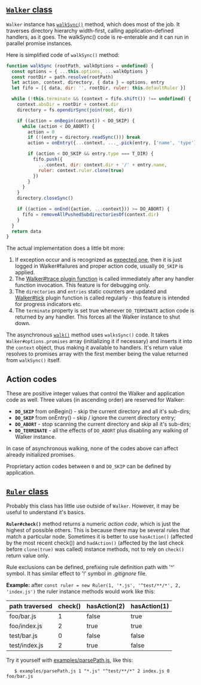 ## [`Walker` class](Walker.md)
`Walker` instance has 
[`walkSync()`](Walker.md#Walker+walkSync) method,
which does most of the job. It traverses directory hierarchy width-first,
calling application-defined handlers, as it goes. The walkSync() code
is re-enterable and it can run in parallel promise instances.

Here is simplified code of `walkSync()` method:
```javascript
function walkSync (rootPath, walkOptions = undefined) {
  const options = { ...this.options, ...walkOptions }
  const rootDir = path.resolve(rootPath)
  let action, context, directory, { data } = options, entry
  let fifo = [{ data, dir: '', rootDir, ruler: this.defaultRuler }]

  while (!this.terminate && (context = fifo.shift()) !== undefined) {
    context.absDir = rootDir + context.dir
    directory = fs.opendirSync(join(root, dir))

    if ((action = onBegin(context)) < DO_SKIP) {
      while (action < DO_ABORT) {
        action = 0
        if (!(entry = directory.readSync())) break
        action = onEntry({...context, ..._.pick(entry, ['name', 'type'])})

        if (action < DO_SKIP && entry.type === T_DIR) {
          fifo.push({
            ...context, dir: context.dir + '/' + entry.name,
            ruler: context.ruler.clone(true)
          })
        }
      }
    }
    directory.closeSync()

    if ((action = onEnd({action, ...context})) >= DO_ABORT) {
      fifo = removeAllPushedSubdirectoriesOf(context.dir)
    }
  }
  return data
}
```
The actual implementation does a little bit more:
   1. If exception occur and is recognized as [expected one](Walker.md#Walker+expectedErrors),
   then it is just logged in Walker#failures and proper action code, usually
   `DO_SKIP` is applied.
   1. The [Walker#trace plugin function](Walker.md#Walker+trace) is called immediately
   after any handler function invocation. This feature is for debugging only.
   1. The `directories` and `entries` static counters are updated and 
   [Walker#tick](Walker.md#Walker+tick) plugin function is called regularly -
   this feature is intended for progress indicators etc.
   1. The `terminate` property is set true whenever `DO_TERMINATE` action code is returned
   by any handler. This forces all the Walker instance to shut down.

The asynchronous [`walk()`](Walker.md#Walker+walk) method uses `walksSync()` code.
It takes `Walker#options.promises` array (initializing it if necessary)
and inserts it into the `context` object, thus making it available to
handlers. It's return value resolves to promises array with the first member being
the value returned from `walkSync()` itself.

## Action codes
These are positive integer values that control the Walker and application code as well.
Three values (in ascending order) are reserved for Walker:
   * **`DO_SKIP`** from onBegin() - skip the current directory and all it's sub-dirs;
   * **`DO_SKIP`** from onEntry() - skip / ignore the current directory entry;
   * **`DO_ABORT`** - stop scanning the current directory and skip all it's sub-dirs;
   * **`DO_TERMINATE`** - all the effects of `DO_ABORT` plus disabling any walking of Walker instance.
   
In case of asynchronous walking, none of the codes above can affect already initialized promises.

Proprietary action codes between `0` and `DO_SKIP` can be defined by application.

## [`Ruler` class](Ruler.md)
Probably this class has little use outside of `Walker`. However, it may be useful
to understand it's basics.

**`Ruler#check()`** method returns a numeric _action code_, which is just the highest of possible others.
This is because there may be several rules that match a particular node.
Sometimes it is better to use `hasAction()` (affected by the most recent check()) and 
`hadAction()` (affected by the last check before `clone(true)` was called)
instance methods, not to rely on `check()` return value only.

Rule exclusions can be defined, prefixing rule definition path with '^' symbol.
It has similar effect to '!' symbol in _.gitignore_ file.

**Example:** after `const ruler = new Ruler(1, '*.js', '^test/**/*', 2, 'index.js')`
the ruler instance methods would work like this:

| path traversed | check() | hasAction(2) | hasAction(1) |
| :-- | --- | --- | --- |
| foo/bar.js | 1 | false | true |
| foo/index.js | 2 | true | true |
| test/bar.js | 0 | false | false |
| test/index.js | 2 | true | false |

Try it yourself with [examples/parsePath.js](../examples/parse.js), like this:
```
   $ examples/parsePath.js 1 "*.js" "^test/**/*" 2 index.js 0 foo/bar.js
```
